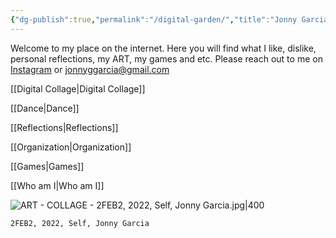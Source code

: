 ```yaml
---
{"dg-publish":true,"permalink":"/digital-garden/","title":"Jonny Garcia Space","tags":["gardenEntry","gardenEntry","gardenEntry"],"created":"2024-06-28T12:56:49.000-04:00","updated":"2025-08-24T12:42:52.432-04:00"}
---
```



Welcome to my place on the internet. Here you will find what I like, dislike, personal reflections, my ART, my games and etc. Please reach out to me on [Instagram](https://www.instagram.com/art.by.jonny/) or jonnyggarcia@gmail.com

[[Digital Collage\|Digital Collage]]

[[Dance\|Dance]]

[[Reflections\|Reflections]]

[[Organization\|Organization]]

[[Games\|Games]]

[[Who am I\|Who am I]]

![ART - COLLAGE - 2FEB2, 2022, Self, Jonny Garcia.jpg|400](/img/user/MEDIA/ART%20-%20COLLAGE%20-%202FEB2,%202022,%20Self,%20Jonny%20Garcia.jpg)

```
2FEB2, 2022, Self, Jonny Garcia
```


<script type="text/javascript" src="https://cdnjs.buymeacoffee.com/1.0.0/button.prod.min.js" data-name="bmc-button" data-slug="jonnygarcia" data-color="#FFDD00" data-emoji="" data-font="Cookie" data-text="Buy me a coffee" data-outline-color="#000000" data-font-color="#000000" data-coffee-color="#ffffff" ></script>

